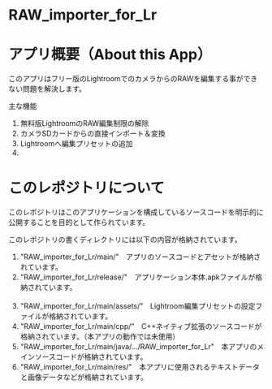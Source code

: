 # RAW_importer_for_Lr

<h1>アプリ概要（About this App）</h1>
<p>
  このアプリはフリー版のLightroomでのカメラからのRAWを編集する事ができない問題を解決します。
</p>
<p>
  主な機能
  <ol>
    <li>無料版LightroomのRAW編集制限の解除</li>
    <li>カメラSDカードからの直接インポート＆変換</li>
    <li>Lightroomへ編集プリセットの追加<li>
  </ol>
</p>

<h1>このレポジトリについて</h1>
<p>
  このレポジトリはこのアプリケーションを構成しているソースコードを明示的に公開することを目的として作られています。
</p>
<p>
  このレポジトリの書くディレクトリには以下の内容が格納されています。
  <ol>
    <li>"RAW_importer_for_Lr/main/"　アプリのソースコードとアセットが格納されています。</li>
    <li>"RAW_importer_for_Lr/release/"　アプリケーション本体.apkファイルが格納されています。</li><br>
    <li>"RAW_importer_for_Lr/main/assets/"　Lightroom編集プリセットの設定ファイルが格納されています。</li>
    <li>"RAW_importer_for_Lr/main/cpp/"　C++ネイティブ拡張のソースコードが格納されています。（本アプリの動作では未使用）</li>
    <li>"RAW_importer_for_Lr/main/java/.../RAW_importer_for_Lr"　本アプリのメインソースコードが格納されています。</li>
    <li>"RAW_importer_for_Lr/main/res/"　本アプリに使用されるテキストデータと画像データなどが格納されています。</li>
</ol>
</p>
